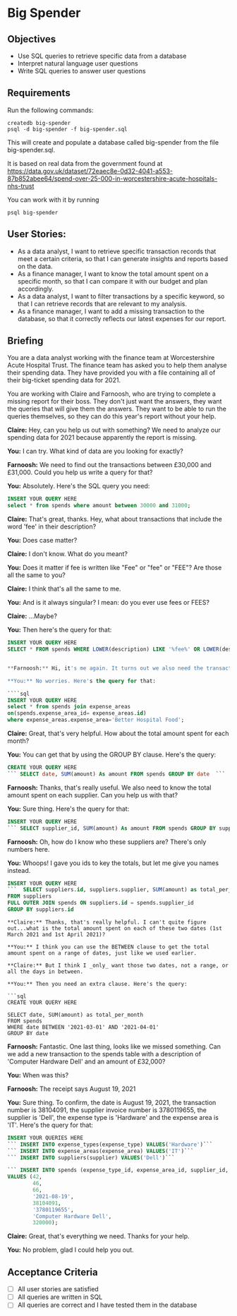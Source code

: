 # Big Spender

## Objectives

- Use SQL queries to retrieve specific data from a database
- Interpret natural language user questions
- Write SQL queries to answer user questions

## Requirements

Run the following commands:

```
createdb big-spender
psql -d big-spender -f big-spender.sql
```

This will create and populate a database called big-spender from the file big-spender.sql.

It is based on real data from the government found at
https://data.gov.uk/dataset/72eaec8e-0d32-4041-a553-87b852abee64/spend-over-25-000-in-worcestershire-acute-hospitals-nhs-trust

You can work with it by running

```
psql big-spender
```

## User Stories:

- As a data analyst, I want to retrieve specific transaction records that meet a certain criteria, so that I can generate insights and reports based on the data.
- As a finance manager, I want to know the total amount spent on a specific month, so that I can compare it with our budget and plan accordingly.
- As a data analyst, I want to filter transactions by a specific keyword, so that I can retrieve records that are relevant to my analysis.
- As a finance manager, I want to add a missing transaction to the database, so that it correctly reflects our latest expenses for our report.

## Briefing

You are a data analyst working with the finance team at Worcestershire Acute Hospital Trust. The finance team has asked you to help them analyse their spending data. They have provided you with a file containing all of their big-ticket spending data for 2021.

You are working with Claire and Farnoosh, who are trying to complete a missing report for their boss. They don't just want the answers, they want the queries that will give them the answers. They want to be able to run the queries themselves, so they can do this year's report without your help.

**Claire:** Hey, can you help us out with something? We need to analyze our spending data for 2021 because apparently the report is missing.

**You:** I can try. What kind of data are you looking for exactly?

**Farnoosh:** We need to find out the transactions between £30,000 and £31,000. Could you help us write a query for that?

**You:** Absolutely. Here's the SQL query you need:

````sql
INSERT YOUR QUERY HERE
select * from spends where amount between 30000 and 31000;
````

**Claire:** That's great, thanks. Hey, what about transactions that include the word 'fee' in their description?

**You:** Does case matter?

**Claire:** I don't know. What do you meant?

**You:** Does it matter if fee is written like "Fee" or "fee" or "FEE"? Are those all the same to you?

**Claire:** I think that's all the same to me.

**You:** And is it always singular? I mean: do you ever use fees or FEES?

**Claire:** ...Maybe?

**You:** Then here's the query for that:

````sql
INSERT YOUR QUERY HERE
SELECT * FROM spends WHERE LOWER(description) LIKE '%fee%' OR LOWER(description) LIKE '%fees%'


**Farnoosh:** Hi, it's me again. It turns out we also need the transactions that have the expense area of 'Better Hospital Food'. Can you help us with that one?

**You:** No worries. Here's the query for that:

````sql
INSERT YOUR QUERY HERE
select * from spends join expense_areas
on(spends.expense_area_id= expense_areas.id)
where expense_areas.expense_area='Better Hospital Food';

````

**Claire:** Great, that's very helpful. How about the total amount spent for each month?

**You:** You can get that by using the GROUP BY clause. Here's the query:

````sql
CREATE YOUR QUERY HERE
``` SELECT date, SUM(amount) As amount FROM spends GROUP BY date  ```
````

**Farnoosh:** Thanks, that's really useful. We also need to know the total amount spent on each supplier. Can you help us with that?

**You:** Sure thing. Here's the query for that:

````sql
INSERT YOUR QUERY HERE
``` SELECT supplier_id, SUM(amount) As amount FROM spends GROUP BY supplier_id``
````

**Farnoosh:** Oh, how do I know who these suppliers are? There's only numbers here.

**You:** Whoops! I gave you ids to key the totals, but let me give you names instead.

````sql
INSERT YOUR QUERY HERE
```  SELECT suppliers.id, suppliers.supplier, SUM(amount) as total_per_month
FROM suppliers
FULL OUTER JOIN spends ON suppliers.id = spends.supplier_id
GROUP BY suppliers.id
````

````
**Claire:** Thanks, that's really helpful. I can't quite figure out...what is the total amount spent on each of these two dates (1st March 2021 and 1st April 2021)?

**You:** I think you can use the BETWEEN clause to get the total amount spent on a range of dates, just like we used earlier.

**Claire:** But I think I _only_ want those two dates, not a range, or all the days in between.

**You:** Then you need an extra clause. Here's the query:

```sql
CREATE YOUR QUERY HERE

SELECT date, SUM(amount) as total_per_month
FROM spends
WHERE date BETWEEN '2021-03-01' AND '2021-04-01'
GROUP BY date

````

**Farnoosh:** Fantastic. One last thing, looks like we missed something. Can we add a new transaction to the spends table with a description of 'Computer Hardware Dell' and an amount of £32,000?

**You:** When was this?

**Farnoosh:** The receipt says August 19, 2021

**You:** Sure thing. To confirm, the date is August 19, 2021, the transaction number is 38104091, the supplier invoice number is 3780119655, the supplier is 'Dell', the expense type is 'Hardware' and the expense area is 'IT'. Here's the query for that:

````sql
INSERT YOUR QUERIES HERE
``` INSERT INTO expense_types(expense_type) VALUES('Hardware')```
``` INSERT INTO expense_areas(expense_area) VALUES('IT')```
``` INSERT INTO suppliers(supplier) VALUES('Dell')```

``` INSERT INTO spends (expense_type_id, expense_area_id, supplier_id, date, transaction_no, supplier_inv_no, description, amount)
VALUES (42,
        46,
        66,
        '2021-08-19',
        38104091,
        '3780119655',
        'Computer Hardware Dell',
        320000);
````

**Claire:** Great, that's everything we need. Thanks for your help.

**You:** No problem, glad I could help you out.

## Acceptance Criteria

- [ ] All user stories are satisfied
- [ ] All queries are written in SQL
- [ ] All queries are correct and I have tested them in the database